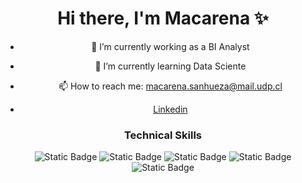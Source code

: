 
<h1 align='center'>
Hi there, I'm Macarena ✨

<!--
**Mimobakery/mimobakery** is a ✨ _special_ ✨ repository because its `README.md` (this file) appears on your GitHub profile.
-->

</h1>
<div align='center'>

- 🔭 I’m currently working as a BI Analyst
  
- 🌱 I’m currently learning Data Sciente
  
- 📫 How to reach me: macarena.sanhueza@mail.udp.cl
  
- [Linkedin](https://www.linkedin.com/in/macarena-sanhueza/)

### Technical Skills

![Static Badge](https://img.shields.io/badge/Excel-%231D6F42?style=for-the-badge)
![Static Badge](https://img.shields.io/badge/Power_BI-%23f6d958?style=for-the-badge)
![Static Badge](https://img.shields.io/badge/Tableau-%235778a4?style=for-the-badge)
![Static Badge](https://img.shields.io/badge/Python-%20%20%23646464?style=for-the-badge&logo=python&labelColor=%23FFE873)
![Static Badge](https://img.shields.io/badge/SQL-%20%20%23510092?style=for-the-badge)
</div>
